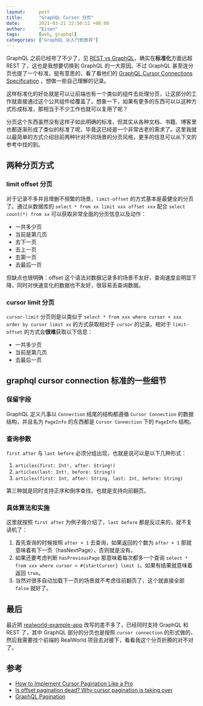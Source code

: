 ```yaml
---
layout:     post
title:      "GraphQL Cursor 分页"
date:       2021-03-21 22:50:11 +08:00
author:     "Eisen"
tags:       [web, graphql]
categories: ["GraphQL 从入门到放弃"]
---
```


GraphQL 之前已经夸了不少了，见 [REST vs GraphQL](/rest-vs-graphql)，确实在**标准化**方面远超 REST 了，这也是我想要切换到 GraphQL 的一大原因。不过 GraphQL 甚至连分页也提了一个标准，挺有意思的，看了看他们的 [GraphQL Cursor Connections Specification](https://relay.dev/graphql/connections.htm) ，想做一些自己理解的记录。

这样标准化的好处就是可以让前端也有一个类似的组件去处理分页，让这部分的工作就直接通过这个公共组件给覆盖了。想象一下，如果有更多的东西可以以这种方式形成标准，那相当于不少工作也就可以复用了呢？

分页这个东西虽然没有这样子如此明确的标准，但其实从各种文档、书籍、博客里也都逐渐形成了类似的标准了呢，毕竟这已经是一个非常古老的需求了。这里我就以最简单的方式介绍目前两种针对不同场景的分页风格，更多的信息可以从下文的参考中找的到。

## 两种分页方式

### limit offset 分页

对于记录不多并且增删不频繁的场景，`limit-offset` 的方式基本是最健全的分页了。通过从数据库的 `select * from xx limit xxx offset xxx` 配合 `select count(*) from xx` 可以获取非常全面的分页信息以及动作：

- 一共多少页
- 当前是第几页
- 去下一页
- 去上一页
- 去第一页
- 去最后一页

但缺点也很明确：offset 这个语法对数据记录多的场景不友好，查询速度会明显下降，同时对快速变化的数据也不友好，很容易丢查询数据。

### cursor limit 分页

`cursor-limit` 分页则是以类似于 `select * from xxx where cursor < xxx order by cursor limit xx` 的方式获取相对于 `cursor` 的记录。相对于 `limit-offset` 的方式会**很难**获取以下信息：

- 一共多少页
- 当前是第几页
- 去最后一页

## graphql cursor connection 标准的一些细节

### 保留字段

GraphQL 定义凡事以 `Connection` 结尾的结构都遵循 `Cursor Connection` 的数据结构，并且名为 `PageInfo` 的东西都是 `Cursor Connection` 下的 `PageInfo` 结构。

### 查询参数

`first after` 与 `last before` 必须分组出现，也就是说可以是以下几种形式：

1. `articles(first: Int!, after: String!)`
1. `articles(last: Int!, before: String!)`
1. `articles(first: Int, after: String, last: Int, before: String)`

第三种就是同时支持正序和倒序查找，也就是支持向前翻页。

### 具体算法和实施

这里就按照 `first after` 为例子做介绍了，`last before` 都是反过来的，就不复读机了：

1. 首先查询的时候按照 `after + 1` 去查询，如果返回的个数为 `after + 1` 那就意味着有下一页（hasNextPage），否则就是没有。
1. 如果还要考虑判断 `hasPreviousPage` 那意味着每次都多一个查询 `select * from xxx where cursor < #{startCursor} limit 1`，如果有结果就意味着返回 `true`。
1. 当然对很多自动加载下一页的场景就不考虑往前翻页了，这个就直接全部 `false` 就好了。

## 最后

最近把 [realworld-example-app](https://github.com/gothinkster/spring-boot-realworld-example-app) 改写的差不多了，已经同时支持 GraphQL 和 REST 了，其中 GraphQL 部分的分页也是按照 `cursor connection` 的形式做的，然后我需要找个前端的 RealWorld 项目去对接下，看看我这个分页折腾的对不对了。

## 参考

- [How to Implement Cursor Pagination Like a Pro](https://medium.com/swlh/how-to-implement-cursor-pagination-like-a-pro-513140b65f32)
- [Is offset pagination dead? Why cursor pagination is taking over](https://uxdesign.cc/why-facebook-says-cursor-pagination-is-the-greatest-d6b98d86b6c0)
- [GraphQL Pagination](https://graphql.org/learn/pagination/)
